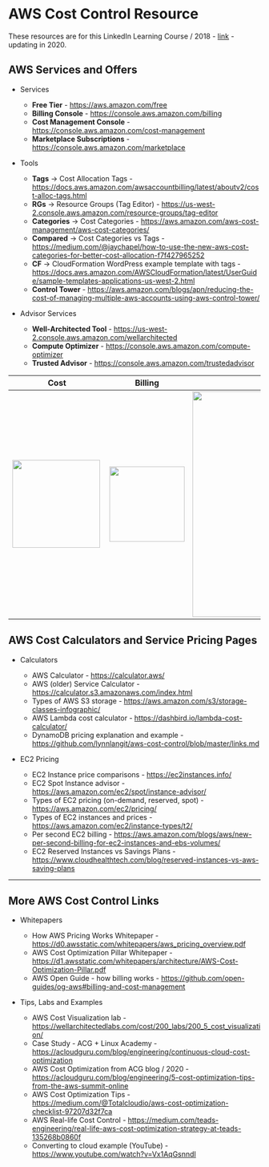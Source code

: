 # AWS Cost Control Resource

These resources are for this LinkedIn Learning Course / 2018 - [link](https://www.linkedin.com/learning/amazon-web-services-controlling-cost) - updating in 2020.  

## AWS Services and Offers

- Services
  - **Free Tier** - https://aws.amazon.com/free
  - **Billing Console** - https://console.aws.amazon.com/billing
  - **Cost Management Console** - https://console.aws.amazon.com/cost-management
  - **Marketplace Subscriptions** - https://console.aws.amazon.com/marketplace
  
- Tools
  - **Tags** -> Cost Allocation Tags - https://docs.aws.amazon.com/awsaccountbilling/latest/aboutv2/cost-alloc-tags.html
  - **RGs** -> Resource Groups (Tag Editor) - https://us-west-2.console.aws.amazon.com/resource-groups/tag-editor
  - **Categories** -> Cost Categories - https://aws.amazon.com/aws-cost-management/aws-cost-categories/
  - **Compared** -> Cost Categories vs Tags - https://medium.com/@jaychapel/how-to-use-the-new-aws-cost-categories-for-better-cost-allocation-f7f427965252
  - **CF** -> CloudFormation WordPress example template with tags - https://docs.aws.amazon.com/AWSCloudFormation/latest/UserGuide/sample-templates-applications-us-west-2.html
  - **Control Tower** - https://aws.amazon.com/blogs/apn/reducing-the-cost-of-managing-multiple-aws-accounts-using-aws-control-tower/

- Advisor Services
  - **Well-Architected Tool** - https://us-west-2.console.aws.amazon.com/wellarchitected
  - **Compute Optimizer** - https://console.aws.amazon.com/compute-optimizer
  - **Trusted Advisor** - https://console.aws.amazon.com/trustedadvisor

|      Cost       |  Billing | S3 Info |
|:-------------:|:------:|:------:|
|  <img src="https://github.com/lynnlangit/aws-cost-control/blob/master/images/cost.png" width="175" align="left"> | <img src="https://github.com/lynnlangit/aws-cost-control/blob/master/images/billing.png" width="150" align="top">  | <img src="https://github.com/lynnlangit/aws-cost-control/blob/master/images/s3-types.png" width="450" align="top">  | 


## AWS Cost Calculators and Service Pricing Pages

- Calculators
  - AWS Calculator - https://calculator.aws/
  - AWS (older) Service Calculator - https://calculator.s3.amazonaws.com/index.html
  - Types of AWS S3 storage - https://aws.amazon.com/s3/storage-classes-infographic/
  - AWS Lambda cost calculator - https://dashbird.io/lambda-cost-calculator/
  - DynamoDB pricing explanation and example - https://github.com/lynnlangit/aws-cost-control/blob/master/links.md
  
- EC2 Pricing
  - EC2 Instance price comparisons - https://ec2instances.info/
  - EC2 Spot Instance advisor - https://aws.amazon.com/ec2/spot/instance-advisor/
  - Types of EC2 pricing (on-demand, reserved, spot) - https://aws.amazon.com/ec2/pricing/
  - Types of EC2 instances and prices - https://aws.amazon.com/ec2/instance-types/t2/
  - Per second EC2 billing - https://aws.amazon.com/blogs/aws/new-per-second-billing-for-ec2-instances-and-ebs-volumes/
  - EC2 Reserved Instances vs Savings Plans - https://www.cloudhealthtech.com/blog/reserved-instances-vs-aws-saving-plans
---

## More AWS Cost Control Links

- Whitepapers
  - How AWS Pricing Works Whitepaper - https://d0.awsstatic.com/whitepapers/aws_pricing_overview.pdf
  - AWS Cost Optimization Pillar Whitepaper - https://d1.awsstatic.com/whitepapers/architecture/AWS-Cost-Optimization-Pillar.pdf
  - AWS Open Guide - how billing works - https://github.com/open-guides/og-aws#billing-and-cost-management
  
- Tips, Labs and Examples
  - AWS Cost Visualization lab - https://wellarchitectedlabs.com/cost/200_labs/200_5_cost_visualization/
  - Case Study - ACG + Linux Academy - https://acloudguru.com/blog/engineering/continuous-cloud-cost-optimization
  - AWS Cost Optimization from ACG blog / 2020 - https://acloudguru.com/blog/engineering/5-cost-optimization-tips-from-the-aws-summit-online
  - AWS Cost Optimization Tips - https://medium.com/@Totalcloudio/aws-cost-optimization-checklist-97207d32f7ca
  - AWS Real-life Cost Control - https://medium.com/teads-engineering/real-life-aws-cost-optimization-strategy-at-teads-135268b0860f
  - Converting to cloud example (YouTube) - https://www.youtube.com/watch?v=Vx1AqGsnndI

